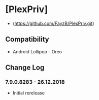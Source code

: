 # [PlexPriv]
* (https://github.com/FayzB/PlexPriv.git)

## Compatibility
* Android Lollipop - Oreo

## Change Log
### 7.9.0.8283 - 26.12.2018
* Initial rerelease


